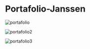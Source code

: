 # Portafolio-Janssen

![portafolio](https://user-images.githubusercontent.com/71657821/106660350-df78ab00-656d-11eb-953e-5b758c2854ec.png)

![portafolio2](https://user-images.githubusercontent.com/71657821/106660480-0800a500-656e-11eb-82ea-4d0d625f8544.png)

![portafolio3](https://user-images.githubusercontent.com/71657821/106660564-2bc3eb00-656e-11eb-93f9-ae22a07d12ac.png)
